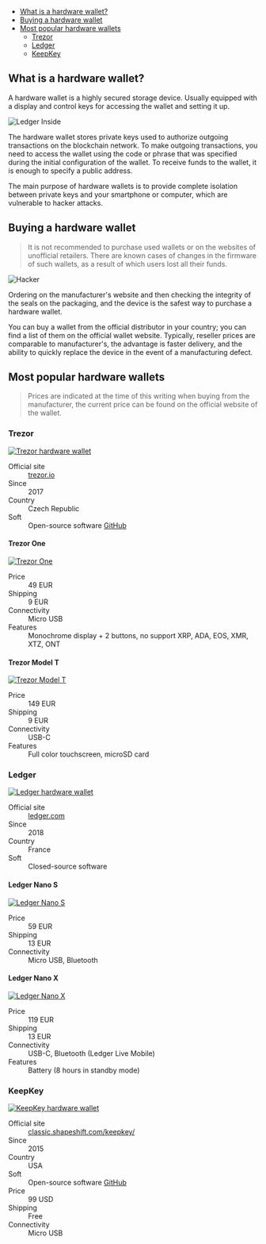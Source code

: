 <div class="contents p-3 pb-2 px-sm-5 pt-sm-4 pb-sm-3">

* [What is a hardware wallet?](#wallet)
* [Buying a hardware wallet](#buy)
* [Most popular hardware wallets](#popular)
    * [Trezor](#trezor)
    * [Ledger](#ledger)
    * [KeepKey](#keepkey)

</div>

<h2 id="wallet">What is a hardware wallet?</h2>

A hardware wallet is a highly secured storage device. Usually equipped with a display and control keys for accessing the wallet and setting it up.

<p>
    <picture class="img-wrap" style="padding-bottom: calc(480/960*100%)">
        <source data-srcset="/public/images/hardware-wallets/ledger-inside.jpg 2x, /public/images/hardware-wallets/ledger-inside_sm.jpg 1x" media="(max-width: 768px)">
        <source data-srcset="/public/images/hardware-wallets/ledger-inside@2x.jpg 2x, /public/images/hardware-wallets/ledger-inside.jpg 1x">
        <img class="img-embed lazy" data-src="/public/images/hardware-wallets/ledger-inside.jpg" alt="Ledger Inside">
    </picture>
</p>

The hardware wallet stores private keys used to authorize outgoing transactions on the blockchain network. To make outgoing transactions, you need to access the wallet using the code or phrase that was specified during the initial configuration of the wallet. To receive funds to the wallet, it is enough to specify a public address.

The main purpose of hardware wallets is to provide complete isolation between private keys and your smartphone or computer, which are vulnerable to hacker attacks.

<h2 id="buy">Buying a hardware wallet</h2>

> It is not recommended to purchase used wallets or on the websites of unofficial retailers. There are known cases of changes in the firmware of such wallets, as a result of which users lost all their funds.

<p>
    <picture class="img-wrap" style="padding-bottom: calc(480/960*100%)">
        <source data-srcset="/public/images/hardware-wallets/hacker.jpg 2x, /public/images/hardware-wallets/hacker_sm.jpg 1x" media="(max-width: 768px)">
        <source data-srcset="/public/images/hardware-wallets/hacker@2x.jpg 2x, /public/images/hardware-wallets/hacker.jpg 1x">
        <img class="img-embed lazy" data-src="/public/images/hardware-wallets/hacker.jpg" alt="Hacker">
    </picture>
</p>

Ordering on the manufacturer's website and then checking the integrity of the seals on the packaging, and the device is the safest way to purchase a hardware wallet.

You can buy a wallet from the official distributor in your country; you can find a list of them on the official wallet website. Typically, reseller prices are comparable to manufacturer's, the advantage is faster delivery, and the ability to quickly replace the device in the event of a manufacturing defect.

<h2 id="popular">Most popular hardware wallets</h2>

> Prices are indicated at the time of this writing when buying from the manufacturer, the current price can be found on the official website of the wallet.

<h3 id="trezor">Trezor</h3>

<p>
    <a href="https://trezor.io/?offer_id=12&aff_id=5639" class="img-ext-link" data-link-text="Open trezor.io in new tab" target="_blank" rel="noopener noreferrer">
        <picture class="img-wrap" style="padding-bottom: calc(480/960*100%)">
            <source data-srcset="/public/images/hardware-wallets/trezor.jpg 2x, /public/images/hardware-wallets/trezor_sm.jpg 1x" media="(max-width: 768px)">
            <source data-srcset="/public/images/hardware-wallets/trezor@2x.jpg 2x, /public/images/hardware-wallets/trezor.jpg 1x">
            <img class="img-embed lazy" data-src="/public/images/hardware-wallets/trezor.jpg" alt="Trezor hardware wallet">
        </picture>
    </a>
</p>

<dl class="row">
    <dt class="col-sm-3 col-md-2">Official site</dt>
    <dd class="col-sm-9 col-md-10">
        <a href="https://trezor.io/?offer_id=12&aff_id=5639" class="ext" target="_blank" rel="noopener noreferrer">trezor.io</a>
    </dd>
    <dt class="col-sm-3 col-md-2">Since</dt>
    <dd class="col-sm-9 col-md-10">2017</dd>
    <dt class="col-sm-3 col-md-2">Country</dt>
    <dd class="col-sm-9 col-md-10">Czech Republic</dd>
    <dt class="col-sm-3 col-md-2">Soft</dt>
    <dd class="col-sm-9 col-md-10">
        Open-source software <a href="https://github.com/trezor/trezor-firmware" class="ext" target="_blank" rel="noopener noreferrer">GitHub</a>
    </dd>
</dl>

<div class="row">
<div class="col-md-6">

<h4 class="text-center">Trezor One</h4>

<p>
    <a href="https://shop.trezor.io/product/trezor-one-black?offer_id=35&aff_id=5639" class="img-ext-link" data-link-text="Open shop.trezor.io in new tab" target="_blank" rel="noopener noreferrer">
        <picture class="img-wrap" style="padding-bottom: calc(480/960*100%)">
            <source data-srcset="/public/images/hardware-wallets/trezor-model-one.jpg 2x, /public/images/hardware-wallets/trezor-model-one_sm.jpg 1x">
            <img class="img-embed lazy" data-src="/public/images/hardware-wallets/trezor-model-one_sm.jpg" alt="Trezor One">
        </picture>
    </a>
</p>
<dl class="row">
    <dt class="col-sm-3 col-md-4">Price</dt>
    <dd class="col-sm-9 col-md-8">49 EUR</dd>
    <dt class="col-sm-3 col-md-4">Shipping</dt>
    <dd class="col-sm-9 col-md-8">9 EUR</dd>
    <dt class="col-sm-3 col-md-4">Connectivity</dt>
    <dd class="col-sm-9 col-md-8">Micro USB</dd>
    <dt class="col-sm-3 col-md-4">Features</dt>
    <dd class="col-sm-9 col-md-8">Monochrome display + 2 buttons, no support XRP, ADA, EOS, XMR, XTZ, ONT</dd>
</dl>
</div>
<div class="col-md-6">

<h4 class="text-center">Trezor Model T</h4>

<p>
    <a href="https://shop.trezor.io/product/trezor-model-t?offer_id=15&aff_id=5639" class="img-ext-link" data-link-text="Open shop.trezor.io in new tab" target="_blank" rel="noopener noreferrer">
        <picture class="img-wrap" style="padding-bottom: calc(480/960*100%)">
            <source data-srcset="/public/images/hardware-wallets/trezor-model-t.jpg 2x, /public/images/hardware-wallets/trezor-model-t_sm.jpg 1x">
            <img class="img-embed lazy" data-src="/public/images/hardware-wallets/trezor-model-t_sm.jpg" alt="Trezor Model T">
        </picture>
    </a>
</p>
<dl class="row">
    <dt class="col-sm-3 col-md-4">Price</dt>
    <dd class="col-sm-9 col-md-8">149 EUR</dd>
    <dt class="col-sm-3 col-md-4">Shipping</dt>
    <dd class="col-sm-9 col-md-8">9 EUR</dd>
    <dt class="col-sm-3 col-md-4">Connectivity</dt>
    <dd class="col-sm-9 col-md-8">USB-C</dd>
    <dt class="col-sm-3 col-md-4">Features</dt>
    <dd class="col-sm-9 col-md-8">Full color touchscreen, microSD card</dd>
</dl>
</div>
</div>

<h3 id="ledger">Ledger</h3>

<p>
    <a href="https://shop.ledger.com?r=73a55febf9b7" class="img-ext-link" data-link-text="Open ledger.com in new tab" target="_blank" rel="noopener noreferrer">
        <picture class="img-wrap" style="padding-bottom: calc(480/960*100%)">
            <source data-srcset="/public/images/hardware-wallets/ledger.jpg 2x, /public/images/hardware-wallets/ledger_sm.jpg 1x" media="(max-width: 768px)">
            <source data-srcset="/public/images/hardware-wallets/ledger@2x.jpg 2x, /public/images/hardware-wallets/ledger.jpg 1x">
            <img class="img-embed lazy" data-src="/public/images/hardware-wallets/ledger.jpg" alt="Ledger hardware wallet">
        </picture>
    </a>
</p>

<dl class="row">
    <dt class="col-sm-3 col-md-2">Official site</dt>
    <dd class="col-sm-9 col-md-10">
        <a href="https://shop.ledger.com?r=73a55febf9b7" class="ext" target="_blank" rel="noopener noreferrer">ledger.com</a>
    </dd>
    <dt class="col-sm-3 col-md-2">Since</dt>
    <dd class="col-sm-9 col-md-10">2018</dd>
    <dt class="col-sm-3 col-md-2">Country</dt>
    <dd class="col-sm-9 col-md-10">France</dd>
    <dt class="col-sm-3 col-md-2">Soft</dt>
    <dd class="col-sm-9 col-md-10">Closed-source software</dd>
</dl>

<div class="row">
<div class="col-md-6">

<h4 class="text-center">Ledger Nano S</h4>

<p>
    <a href="https://shop.ledger.com/products/ledger-nano-s?r=73a55febf9b7" class="img-ext-link" data-link-text="Open shop.ledger.com in new tab" target="_blank" rel="noopener noreferrer">
        <picture class="img-wrap" style="padding-bottom: calc(480/960*100%)">
            <source data-srcset="/public/images/hardware-wallets/ledger-nano-s.jpg 2x, /public/images/hardware-wallets/ledger-nano-s_sm.jpg 1x">
            <img class="img-embed lazy" data-src="/public/images/hardware-wallets/ledger-nano-s_sm.jpg" alt="Ledger Nano S">
        </picture>
    </a>
</p>
<dl class="row">
    <dt class="col-sm-3 col-md-4">Price</dt>
    <dd class="col-sm-9 col-md-8">59 EUR</dd>
    <dt class="col-sm-3 col-md-4">Shipping</dt>
    <dd class="col-sm-9 col-md-8">13 EUR</dd>
    <dt class="col-sm-3 col-md-4">Connectivity</dt>
    <dd class="col-sm-9 col-md-8">Micro USB, Bluetooth</dd>
</dl>
</div>
<div class="col-md-6">
    
<h4 class="text-center">Ledger Nano X</h4>

<p>
    <a href="https://shop.ledger.com/products/ledger-nano-x?r=73a55febf9b7" class="img-ext-link" data-link-text="Open shop.ledger.com in new tab" target="_blank" rel="noopener noreferrer">
        <picture class="img-wrap" style="padding-bottom: calc(480/960*100%)">
            <source data-srcset="/public/images/hardware-wallets/ledger-nano-x.jpg 2x, /public/images/hardware-wallets/ledger-nano-x_sm.jpg 1x">
            <img class="img-embed lazy" data-src="/public/images/hardware-wallets/ledger-nano-x_sm.jpg" alt="Ledger Nano X">
        </picture>
    </a>
</p>
<dl class="row">
    <dt class="col-sm-3 col-md-4">Price</dt>
    <dd class="col-sm-9 col-md-8">119 EUR</dd>
    <dt class="col-sm-3 col-md-4">Shipping</dt>
    <dd class="col-sm-9 col-md-8">13 EUR</dd>
    <dt class="col-sm-3 col-md-4">Connectivity</dt>
    <dd class="col-sm-9 col-md-8">USB-C, Bluetooth (Ledger Live Mobile)</dd>
    <dt class="col-sm-3 col-md-4">Features</dt>
    <dd class="col-sm-9 col-md-8">Battery (8 hours in standby mode)</dd>
</dl>
</div>
</div>

<h3 id="keepkey">KeepKey</h3>

<p>
    <a href="https://lddy.no/srzs" class="img-ext-link" data-link-text="Open classic.shapeshift.com/keepkey in new tab" target="_blank" rel="noopener noreferrer">
        <picture class="img-wrap" style="padding-bottom: calc(480/960*100%)">
            <source data-srcset="/public/images/hardware-wallets/keepkey.jpg 2x, /public/images/hardware-wallets/keepkey_sm.jpg 1x" media="(max-width: 768px)">
            <source data-srcset="/public/images/hardware-wallets/keepkey@2x.jpg 2x, /public/images/hardware-wallets/keepkey.jpg 1x">
            <img class="img-embed lazy" data-src="/public/images/hardware-wallets/keepkey.jpg" alt="KeepKey hardware wallet">
        </picture>
    </a>
</p>

<dl class="row">
    <dt class="col-sm-3 col-md-2">Official site</dt>
    <dd class="col-sm-9 col-md-10">
        <a href="https://lddy.no/srzs" class="ext" target="_blank" rel="noopener noreferrer">classic.shapeshift.com/keepkey/</a>
    </dd>
    <dt class="col-sm-3 col-md-2">Since</dt>
    <dd class="col-sm-9 col-md-10">2015</dd>
    <dt class="col-sm-3 col-md-2">Country</dt>
    <dd class="col-sm-9 col-md-10">USA</dd>
    <dt class="col-sm-3 col-md-2">Soft</dt>
    <dd class="col-sm-9 col-md-10">
        Open-source software <a href="https://github.com/keepkey/keepkey-firmware" class="ext" target="_blank" rel="noopener noreferrer">GitHub</a>
    </dd>
    <dt class="col-sm-3 col-md-2">Price</dt>
    <dd class="col-sm-9 col-md-10">99 USD</dd>
    <dt class="col-sm-3 col-md-2">Shipping</dt>
    <dd class="col-sm-9 col-md-10">Free</dd>
    <dt class="col-sm-3 col-md-2">Connectivity</dt>
    <dd class="col-sm-9 col-md-10">Micro USB</dd>
</dl>
